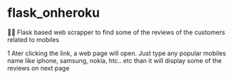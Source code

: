 # flask_onheroku
 Flask based web scrapper to find some of the reviews of the customers related to mobiles

1 Ater clicking the link, a web page will open.
Just type any popular mobiles name like iphone, samsung, nokia, htc.. etc than it will display some of the reviews on next
  page
